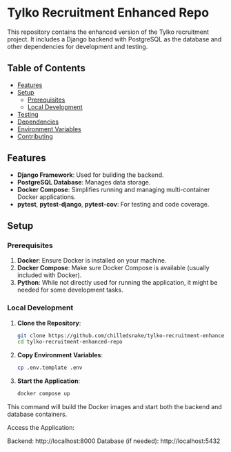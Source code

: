 # Tylko Recruitment Enhanced Repo

This repository contains the enhanced version of the Tylko recruitment project. It includes a Django backend with PostgreSQL as the database and other dependencies for development and testing.

## Table of Contents

- [Features](#features)
- [Setup](#setup)
  - [Prerequisites](#prerequisites)
  - [Local Development](#local-development)
- [Testing](#testing)
- [Dependencies](#dependencies)
- [Environment Variables](#environment-variables)
- [Contributing](#contributing)

## Features

- **Django Framework**: Used for building the backend.
- **PostgreSQL Database**: Manages data storage.
- **Docker Compose**: Simplifies running and managing multi-container Docker applications.
- **pytest**, **pytest-django**, **pytest-cov**: For testing and code coverage.

## Setup

### Prerequisites

1. **Docker**: Ensure Docker is installed on your machine.
2. **Docker Compose**: Make sure Docker Compose is available (usually included with Docker).
3. **Python**: While not directly used for running the application, it might be needed for some development tasks.

### Local Development

1. **Clone the Repository**:
   ```sh
   git clone https://github.com/chilledsnake/tylko-recruitment-enhanced-repo.git
   cd tylko-recruitment-enhanced-repo
   ```
   
2. **Copy Environment Variables**:
    ```sh
    cp .env.template .env
   ```

3. **Start the Application**:
    ```sh
    docker compose up
   ```
This command will build the Docker images and start both the backend and database containers.

Access the Application:

Backend: http://localhost:8000
Database (if needed): http://localhost:5432